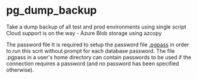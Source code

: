 # pg_dump_backup
Take a dump backup of all test and prod environments using single script
Cloud support is on the way - Azure Blob storage using azcopy

The password file
It is required to setup the password file [.pgpass](https://www.postgresql.org/docs/current/libpq-pgpass.html) in order to run this scrit without prompt for each database password.
The file .pgpass in a user's home directory can contain passwords to be used if the connection requires a password (and no password has been specified otherwise). 
